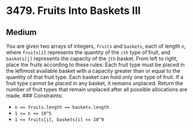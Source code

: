 # 3479. Fruits Into Baskets III

## Medium

You are given two arrays of integers, `fruits` and `baskets`, each of length `n`, where `fruits[i]` represents the
quantity of the `ith` type of fruit, and `baskets[j]` represents the capacity of the `jth` basket. From left to right,
place the fruits according to these rules: Each fruit type must be placed in the leftmost available basket with a
capacity greater than or equal to the quantity of that fruit type. Each basket can hold only one type of fruit. If a
fruit type cannot be placed in any basket, it remains unplaced. Return the number of fruit types that remain unplaced
after all possible allocations are made. ### Constraints:

- `n == fruits.length == baskets.length`
- `1 <= n <= 10^5`
- `1 <= fruits[i], baskets[i] <= 10^9`
